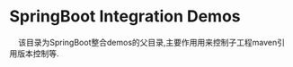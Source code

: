 # SpringBoot Integration Demos
&nbsp;&nbsp;&nbsp;&nbsp;该目录为SpringBoot整合demos的父目录,主要作用用来控制子工程maven引用版本控制等.

